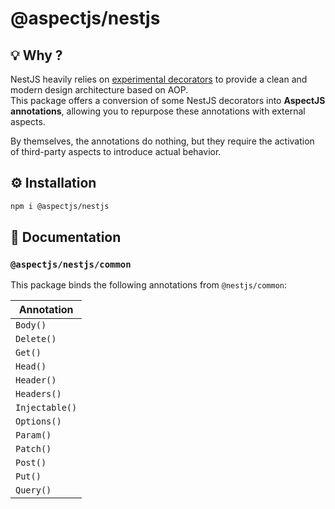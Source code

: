 # @aspectjs/nestjs

## 💡 Why ?

NestJS heavily relies on [experimental decorators](https://github.com/tc39/proposal-decorators) to provide a clean and modern design architecture based on AOP.  
This package offers a conversion of some NestJS decorators into **AspectJS annotations**, allowing you to repurpose these annotations with external aspects.

By themselves, the annotations do nothing, but they require the activation of third-party aspects to introduce actual behavior.

## ⚙️ Installation

```bash
npm i @aspectjs/nestjs
```

## 📜 Documentation

### `@aspectjs/nestjs/common`

This package binds the following annotations from `@nestjs/common`: 

| Annotation      |
|-----------------|
| `Body()`        |
| `Delete()`      |
| `Get()`         |
| `Head()`        |
| `Header()`      |
| `Headers()`     |
| `Injectable()`  |
| `Options()`     |
| `Param()`       |
| `Patch()`       |
| `Post()`        |
| `Put()`         |
| `Query()`       |